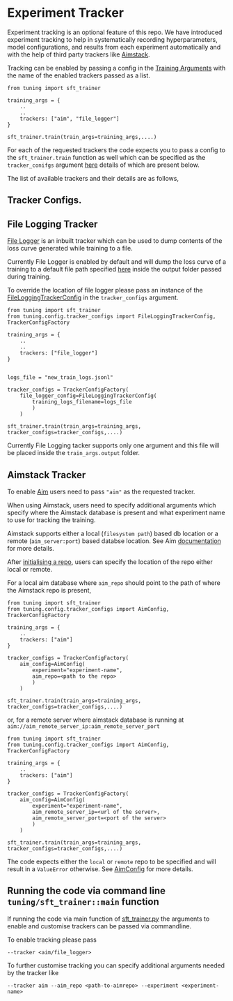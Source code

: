 # Experiment Tracker

Experiment tracking is an optional feature of this repo. We have introduced experiment tracking to help in systematically recording hyperparameters, model configurations, and results from each experiment automatically and with the help of third party trackers like [Aimstack](https://aimstack.io).

Tracking can be enabled by passing a config in the [Training Arguments](https://github.com/foundation-model-stack/fms-hf-tuning/blob/main/tuning/config/configs.py#L131)
with the name of the enabled trackers passed as a list.

```
from tuning import sft_trainer

training_args = {
    ..
    ..
    trackers: ["aim", "file_logger"]
}

sft_trainer.train(train_args=training_args,....)
```

For each of the requested trackers the code expects you to pass a config to the `sft_trainer.train` function as well which can be specified as the `tracker_conifgs` argument [here](https://github.com/foundation-model-stack/fms-hf-tuning/blob/main/tuning/sft_trainer.py#L76) details of which are present below.


The list of available trackers and their details are as follows,

## Tracker Configs.

## File Logging Tracker

[File Logger](../tuning/trackers/filelogging_tracker.py) is an inbuilt tracker which can be used to dump contents of the loss curve generated while training to a file.

Currently File Logger is enabled by default and will dump the loss curve of a training to a default file path specified [here](../tuning/config/tracker_configs.py) inside the output folder passed during training.

To override the location of file logger please pass an instance of the [FileLoggingTrackerConfig](../tuning/config/tracker_configs.py) in the `tracker_configs` argument.

```
from tuning import sft_trainer
from tuning.config.tracker_configs import FileLoggingTrackerConfig, TrackerConfigFactory

training_args = {
    ..
    ..
    trackers: ["file_logger"]
}


logs_file = "new_train_logs.jsonl"

tracker_configs = TrackerConfigFactory(
    file_logger_config=FileLoggingTrackerConfig(
        training_logs_filename=logs_file
        )
    )

sft_trainer.train(train_args=training_args, tracker_configs=tracker_configs,....)
```

Currently File Logging tacker supports only one argument and this file will be placed inside the `train_args.output` folder.

## Aimstack Tracker

To enable [Aim](https://aimstack.io) users need to pass `"aim"` as the requested tracker.


When using Aimstack, users need to specify additional arguments which specify where the Aimstack database is present and what experiment name to use
for tracking the training.

Aimstack supports either a local (`filesystem path`) based db location or a remote (`aim_server:port`) based databse location.
See Aim [documentation](https://aimstack.readthedocs.io/en/latest/using/remote_tracking.html) for more details.

After [initialising a repo](https://aimstack.readthedocs.io/en/latest/quick_start/setup.html#initializing-aim-repository), users can specify the location of the
repo either local or remote.

For a local aim database where `aim_repo` should point to the path of where the Aimstack repo is present,

```
from tuning import sft_trainer
from tuning.config.tracker_configs import AimConfig, TrackerConfigFactory

training_args = {
    ..
    trackers: ["aim"]
}

tracker_configs = TrackerConfigFactory(
    aim_config=AimConfig(
        experiment="experiment-name",
        aim_repo=<path to the repo>
        )
    )

sft_trainer.train(train_args=training_args, tracker_configs=tracker_configs,....)
```

 or, for a remote server where aimstack database is running at `aim://aim_remote_server_ip:aim_remote_server_port`

```
from tuning import sft_trainer
from tuning.config.tracker_configs import AimConfig, TrackerConfigFactory

training_args = {
    ..
    trackers: ["aim"]
}

tracker_configs = TrackerConfigFactory(
    aim_config=AimConfig(
        experiment="experiment-name",
        aim_remote_server_ip=<url of the server>,
        aim_remote_server_port=<port of the server>
        )
    )

sft_trainer.train(train_args=training_args, tracker_configs=tracker_configs,....)
```

The code expects either the `local` or `remote` repo to be specified and will result in a `ValueError` otherwise.
See [AimConfig](https://github.com/foundation-model-stack/fms-hf-tuning/blob/main/tuning/config/tracker_configs.py#L25) for more details.


## Running the code via command line `tuning/sft_trainer::main` function

If running the code via main function of [sft_trainer.py](../tuning/sft_trainer.py) the arguments to enable and customise trackers can be passed via commandline.

To enable tracking please pass

```
--tracker <aim/file_logger>
```

To further customise tracking you can specify additional arguments needed by the tracker like

```
--tracker aim --aim_repo <path-to-aimrepo> --experiment <experiment-name>
```